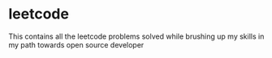 # leetcode
This contains all the leetcode problems solved while brushing up my skills in my path towards open source developer
